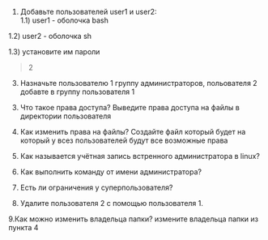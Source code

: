 1. Добавьте пользователей user1 и user2:   
1.1) user1 - оболочка bash
>
1.2) user2 - оболочка sh
>
1.3) установите им пароли
>2

3. Назначьте пользователю 1 группу администраторов, польователя 2 добавте в группу пользователя 1
>
3. Что такое права доступа? Выведите права доступа на файлы в директории пользователя
>
4. Как изменить права на файлы? Создайте файл который будет на который у всез пользователей будут все возможные права
>
5. Как называется учётная запись встренного администратора в linux?
>
6. Как выполнить команду от имени администратора?
>
7. Есть ли ограничения у суперпользователя?
>
8. Удалите пользователя 2 с помощью пользователя 1.
>
9.Как можно изменить владельца папки? измените владельца папки из пункта 4
>
